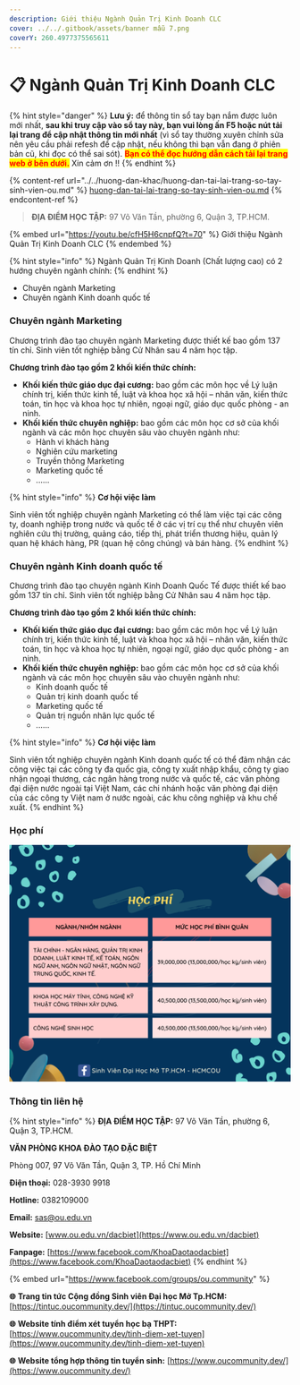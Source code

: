 ```yaml
---
description: Giới thiệu Ngành Quản Trị Kinh Doanh CLC
cover: ../../.gitbook/assets/banner mẫu 7.png
coverY: 260.4977375565611
---
```


# 📋 Ngành Quản Trị Kinh Doanh CLC

{% hint style="danger" %}
**Lưu ý:** để thông tin sổ tay bạn nắm được luôn mới nhất, **sau khi truy cập vào sổ tay này, bạn vui lòng ấn F5 hoặc nút tải lại trang để cập nhật thông tin mới nhất** (vì sổ tay thường xuyên chỉnh sửa nên yêu cầu phải refesh để cập nhật, nếu không thì bạn vẫn đang ở phiên bản cũ, khi đọc có thể sai sót). <mark style="color:red;">**Bạn có thể đọc hướng dẫn cách tải lại trang web ở bên dưới.**</mark> Xin cảm ơn !!
{% endhint %}

{% content-ref url="../../huong-dan-khac/huong-dan-tai-lai-trang-so-tay-sinh-vien-ou.md" %}
[huong-dan-tai-lai-trang-so-tay-sinh-vien-ou.md](../../huong-dan-khac/huong-dan-tai-lai-trang-so-tay-sinh-vien-ou.md)
{% endcontent-ref %}

> **ĐỊA ĐIỂM HỌC TẬP:** 97 Võ Văn Tần, phường 6, Quận 3, TP.HCM.

{% embed url="https://youtu.be/cfH5H6cnpfQ?t=70" %}
Giới thiệu Ngành Quản Trị Kinh Doanh CLC
{% endembed %}

{% hint style="info" %}
Ngành Quản Trị Kinh Doanh (Chất lượng cao) có 2 hướng chuyên ngành chính:
{% endhint %}

* Chuyên ngành Marketing
* Chuyên ngành Kinh doanh quốc tế

### Chuyên ngành Marketing

Chương trình đào tạo chuyên ngành Marketing được thiết kế bao gồm 137 tín chỉ. Sinh viên tốt nghiệp bằng Cử Nhân sau 4 năm học tập.

**Chương trình đào tạo gồm 2 khối kiến thức chính:**

* **Khối kiến thức giáo dục đại cương:** bao gồm các môn học về Lý luận chính trị, kiến thức kinh tế, luật và khoa học xã hội – nhân văn, kiến thức toán, tin học và khoa học tự nhiên, ngoại ngữ, giáo dục quốc phòng - an ninh.
* **Khối kiến thức chuyên nghiệp:** bao gồm các môn học cơ sở của khối ngành và các môn học chuyên sâu vào chuyên ngành như:
  * Hành vi khách hàng
  * Nghiên cứu marketing
  * Truyền thông Marketing
  * Marketing quốc tế
  * ......

{% hint style="info" %}
**Cơ hội việc làm**

Sinh viên tốt nghiệp chuyên ngành Marketing có thể làm việc tại các công ty, doanh nghiệp trong nước và quốc tế ở các vị trí cụ thể như chuyên viên nghiên cứu thị trường, quảng cáo, tiếp thị, phát triển thương hiệu, quản lý quan hệ khách hàng, PR (quan hệ công chúng) và bán hàng.
{% endhint %}

### Chuyên ngành Kinh doanh quốc tế

Chương trình đào tạo chuyên ngành Kinh Doanh Quốc Tế được thiết kế bao gồm 137 tín chỉ. Sinh viên tốt nghiệp bằng Cử Nhân sau 4 năm học tập.

**Chương trình đào tạo gồm 2 khối kiến thức chính:**

* **Khối kiến thức giáo dục đại cương:** bao gồm các môn học về Lý luận chính trị, kiến thức kinh tế, luật và khoa học xã hội – nhân văn, kiến thức toán, tin học và khoa học tự nhiên, ngoại ngữ, giáo dục quốc phòng - an ninh.
* **Khối kiến thức chuyên nghiệp:** bao gồm các môn học cơ sở của khối ngành và các môn học chuyên sâu vào chuyên ngành như:
  * Kinh doanh quốc tế
  * Quản trị kinh doanh quốc tế
  * Marketing quốc tế
  * Quản trị nguồn nhân lực quốc tế
  * ......

{% hint style="info" %}
**Cơ hội việc làm**

Sinh viên tốt nghiệp chuyên ngành Kinh doanh quốc tế có thể đảm nhận các công việc tại các công ty đa quốc gia, công ty xuất nhập khẩu, công ty giao nhận ngoại thương, các ngân hàng trong nước và quốc tế, các văn phòng đại diện nước ngoài tại Việt Nam, các chi nhánh hoặc văn phòng đại diện của các công ty Việt nam ở nước ngoài, các khu công nghiệp và khu chế xuất.
{% endhint %}

### Học phí

![Học phí](<../../.gitbook/assets/48 - học phí.png>)

### Thông tin liên hệ

{% hint style="info" %}
**ĐỊA ĐIỂM HỌC TẬP:** 97 Võ Văn Tần, phường 6, Quận 3, TP.HCM.

**VĂN PHÒNG KHOA ĐÀO TẠO ĐẶC BIỆT**&#x20;

Phòng 007, 97 Võ Văn Tần, Quận 3, TP. Hồ Chí Minh

**Điện thoại:** 028-3930 9918

**Hotline:** 0382109000

**Email:** sas@ou.edu.vn

**Website:** [www.ou.edu.vn/dacbiet](https://www.ou.edu.vn/dacbiet)

**Fanpage:** [https://www.facebook.com/KhoaDaotaodacbiet](https://www.facebook.com/KhoaDaotaodacbiet)
{% endhint %}

{% embed url="https://www.facebook.com/groups/ou.community" %}

**🌐** **Trang tin tức Cộng đồng Sinh viên Đại học Mở Tp.HCM:** [https://tintuc.oucommunity.dev/](https://tintuc.oucommunity.dev/)

**🌐** **Website tính điểm xét tuyển học bạ THPT:** [https://www.oucommunity.dev/tinh-diem-xet-tuyen](https://www.oucommunity.dev/tinh-diem-xet-tuyen)

**🌐** **Website tổng hợp thông tin tuyển sinh:** [https://www.oucommunity.dev/](https://www.oucommunity.dev/)
